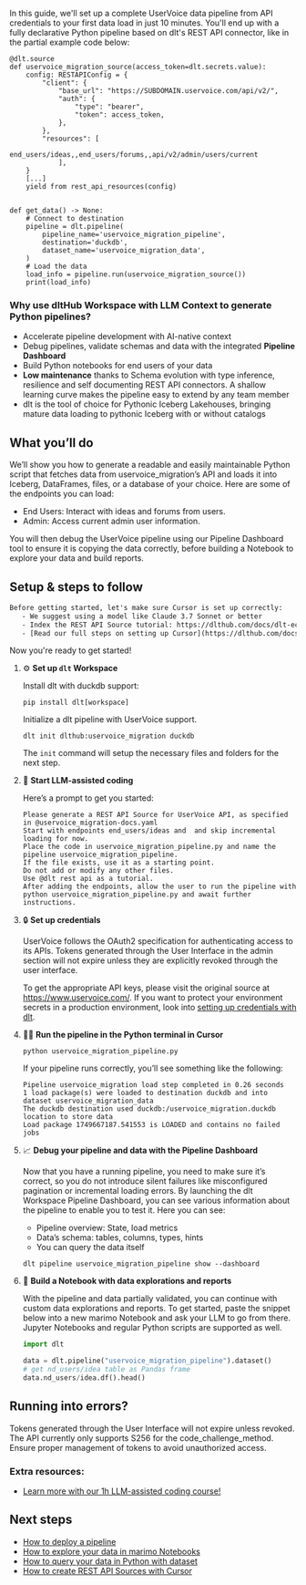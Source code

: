 In this guide, we'll set up a complete UserVoice data pipeline from API credentials to your first data load in just 10 minutes. You'll end up with a fully declarative Python pipeline based on dlt's REST API connector, like in the partial example code below:

```python-outcome
@dlt.source
def uservoice_migration_source(access_token=dlt.secrets.value):
    config: RESTAPIConfig = {
        "client": {
            "base_url": "https://SUBDOMAIN.uservoice.com/api/v2/",
            "auth": {
                "type": "bearer",
                "token": access_token,
            },
        },
        "resources": [
            end_users/ideas,,end_users/forums,,api/v2/admin/users/current
            ],
    }
    [...]
    yield from rest_api_resources(config)


def get_data() -> None:
    # Connect to destination
    pipeline = dlt.pipeline(
        pipeline_name='uservoice_migration_pipeline',
        destination='duckdb',
        dataset_name='uservoice_migration_data', 
    )
    # Load the data
    load_info = pipeline.run(uservoice_migration_source())
    print(load_info) 
```

### Why use dltHub Workspace with LLM Context to generate Python pipelines?

- Accelerate pipeline development with AI-native context
- Debug pipelines, validate schemas and data with the integrated **Pipeline Dashboard**
- Build Python notebooks for end users of your data
- **Low maintenance** thanks to Schema evolution with type inference, resilience and self documenting REST API connectors. A shallow learning curve makes the pipeline easy to extend by any team member
- dlt is the tool of choice for Pythonic Iceberg Lakehouses, bringing mature data loading to pythonic Iceberg with or without catalogs

## What you’ll do

We’ll show you how to generate a readable and easily maintainable Python script that fetches data from uservoice_migration’s API and loads it into Iceberg, DataFrames, files, or a database of your choice. Here are some of the endpoints you can load:

- End Users: Interact with ideas and forums from users.
- Admin: Access current admin user information.

You will then debug the UserVoice pipeline using our Pipeline Dashboard tool to ensure it is copying the data correctly, before building a Notebook to explore your data and build reports.

## Setup & steps to follow

```default
Before getting started, let's make sure Cursor is set up correctly:
   - We suggest using a model like Claude 3.7 Sonnet or better
   - Index the REST API Source tutorial: https://dlthub.com/docs/dlt-ecosystem/verified-sources/rest_api/ and add it to context as **@dlt rest api**
   - [Read our full steps on setting up Cursor](https://dlthub.com/docs/dlt-ecosystem/llm-tooling/cursor-restapi#23-configuring-cursor-with-documentation)
```

Now you're ready to get started!

1. ⚙️ **Set up `dlt` Workspace**
    
    Install dlt with duckdb support:
    ```shell
    pip install dlt[workspace]
    ```

    Initialize a dlt pipeline with UserVoice support.
    ```shell
    dlt init dlthub:uservoice_migration duckdb
    ```

    The `init` command will setup the necessary files and folders for the next step.
    
2. 🤠 **Start LLM-assisted coding**
    
    Here’s a prompt to get you started:
    
    ```prompt
    Please generate a REST API Source for UserVoice API, as specified in @uservoice_migration-docs.yaml 
    Start with endpoints end_users/ideas and  and skip incremental loading for now. 
    Place the code in uservoice_migration_pipeline.py and name the pipeline uservoice_migration_pipeline. 
    If the file exists, use it as a starting point. 
    Do not add or modify any other files. 
    Use @dlt rest api as a tutorial. 
    After adding the endpoints, allow the user to run the pipeline with python uservoice_migration_pipeline.py and await further instructions.
    ```

    
3. 🔒 **Set up credentials** 
    
    UserVoice follows the OAuth2 specification for authenticating access to its APIs. Tokens generated through the User Interface in the admin section will not expire unless they are explicitly revoked through the user interface.
    
    To get the appropriate API keys, please visit the original source at https://www.uservoice.com/.
    If you want to protect your environment secrets in a production environment, look into [setting up credentials with dlt](https://dlthub.com/docs/walkthroughs/add_credentials).
    
4. 🏃‍♀️ **Run the pipeline in the Python terminal in Cursor**
    
    ```shell
    python uservoice_migration_pipeline.py
    ```
    
    If your pipeline runs correctly, you’ll see something like the following:
    
    ```shell
    Pipeline uservoice_migration load step completed in 0.26 seconds
    1 load package(s) were loaded to destination duckdb and into dataset uservoice_migration_data
    The duckdb destination used duckdb:/uservoice_migration.duckdb location to store data
    Load package 1749667187.541553 is LOADED and contains no failed jobs
    ```
    
5. 📈 **Debug your pipeline and data with the Pipeline Dashboard**

    Now that you have a running pipeline, you need to make sure it’s correct, so you do not introduce silent failures like misconfigured pagination or incremental loading errors. By launching the dlt Workspace Pipeline Dashboard, you can see various information about the pipeline to enable you to test it. Here you can see:
    - Pipeline overview: State, load metrics
    - Data’s schema: tables, columns, types, hints
    - You can query the data itself
    
    ```shell
    dlt pipeline uservoice_migration_pipeline show --dashboard
    ```
    
6. 🐍 **Build a Notebook with data explorations and reports**

    With the pipeline and data partially validated, you can continue with custom data explorations and reports. To get started, paste the snippet below into a new marimo Notebook and ask your LLM to go from there. Jupyter Notebooks and regular Python scripts are supported as well.

    
    ```python
    import dlt

   data = dlt.pipeline("uservoice_migration_pipeline").dataset()
   # get nd_users/idea table as Pandas frame
   data.nd_users/idea.df().head()
    ```

## Running into errors?

Tokens generated through the User Interface will not expire unless revoked. The API currently only supports S256 for the code_challenge_method. Ensure proper management of tokens to avoid unauthorized access.

### Extra resources:

- [Learn more with our 1h LLM-assisted coding course!](https://www.youtube.com/watch?v=GGid70rnJuM)

## Next steps

- [How to deploy a pipeline](https://dlthub.com/docs/walkthroughs/deploy-a-pipeline)
- [How to explore your data in marimo Notebooks](https://dlthub.com/docs/general-usage/dataset-access/marimo)
- [How to query your data in Python with dataset](https://dlthub.com/docs/general-usage/dataset-access/dataset)
- [How to create REST API Sources with Cursor](https://dlthub.com/docs/dlt-ecosystem/llm-tooling/cursor-restapi)